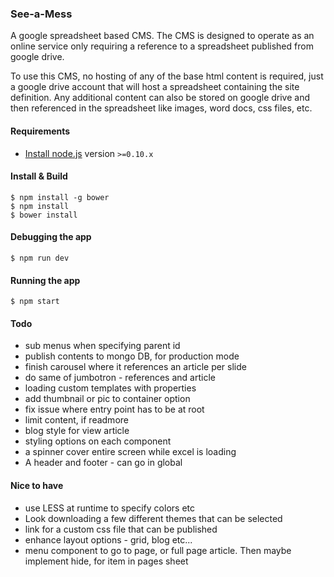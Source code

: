 ### See-a-Mess

A google spreadsheet based CMS. The CMS is designed to operate as an online service only requiring a reference to a spreadsheet published from google drive. 

To use this CMS, no hosting of any of the base html content is required, just a google drive account that will host a spreadsheet containing the site definition. Any additional content can also be stored on google drive and then referenced in the spreadsheet like images, word docs, css files, etc.

#### Requirements

- [Install node.js](http://nodejs.org/) version `>=0.10.x`
    
#### Install & Build

    $ npm install -g bower
    $ npm install
    $ bower install

#### Debugging the app

    $ npm run dev
    
#### Running the app

    $ npm start

#### Todo

 - sub menus when specifying parent id
 - publish contents to mongo DB, for production mode
 - finish carousel where it references an article per slide
 - do same of jumbotron - references and article
 - loading custom templates with properties
 - add thumbnail or pic to container option
 - fix issue where entry point has to be at root
 - limit content, if readmore
 - blog style for view article
 - styling options on each component
 - a spinner cover entire screen while excel is loading
 - A header and footer - can go in global
 
#### Nice to have

 - use LESS at runtime to specify colors etc
 - Look downloading a few different themes that can be selected
 - link for a custom css file that can be published
 - enhance layout options - grid, blog etc...
 - menu component to go to page, or full page article. Then maybe implement hide, for item in pages sheet
